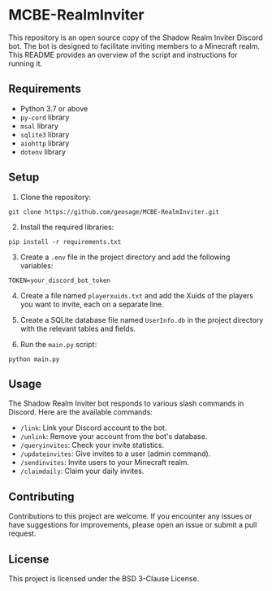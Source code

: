 # MCBE-RealmInviter

This repository is an open source copy of the Shadow Realm Inviter Discord bot. The bot is designed to facilitate inviting members to a Minecraft realm. This README provides an overview of the script and instructions for running it.

## Requirements
- Python 3.7 or above
- `py-cord` library
- `msal` library
- `sqlite3` library
- `aiohttp` library
- `dotenv` library

## Setup

1. Clone the repository:
```
git clone https://github.com/geosage/MCBE-RealmInviter.git
```

2. Install the required libraries:
```
pip install -r requirements.txt
```

3. Create a `.env` file in the project directory and add the following variables:
```
TOKEN=your_discord_bot_token
```

4. Create a file named `playerxuids.txt` and add the Xuids of the players you want to invite, each on a separate line.

6. Create a SQLite database file named `UserInfo.db` in the project directory with the relevant tables and fields.

8. Run the `main.py` script:
```
python main.py
```

## Usage

The Shadow Realm Inviter bot responds to various slash commands in Discord. Here are the available commands:

- `/link`: Link your Discord account to the bot.
- `/unlink`: Remove your account from the bot's database.
- `/queryinvites`: Check your invite statistics.
- `/updateinvites`: Give invites to a user (admin command).
- `/sendinvites`: Invite users to your Minecraft realm.
- `/claimdaily`: Claim your daily invites.

## Contributing

Contributions to this project are welcome. If you encounter any issues or have suggestions for improvements, please open an issue or submit a pull request.

## License

This project is licensed under the BSD 3-Clause License.
